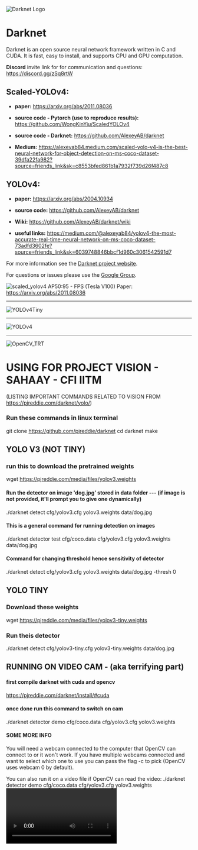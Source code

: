 ![Darknet Logo](http://pjreddie.com/media/files/darknet-black-small.png)

# Darknet #
Darknet is an open source neural network framework written in C and CUDA. It is fast, easy to install, and supports CPU and GPU computation.

**Discord** invite link for for communication and questions: https://discord.gg/zSq8rtW

## Scaled-YOLOv4: 

* **paper:** https://arxiv.org/abs/2011.08036

* **source code - Pytorch (use to reproduce results):** https://github.com/WongKinYiu/ScaledYOLOv4

* **source code - Darknet:** https://github.com/AlexeyAB/darknet

* **Medium:** https://alexeyab84.medium.com/scaled-yolo-v4-is-the-best-neural-network-for-object-detection-on-ms-coco-dataset-39dfa22fa982?source=friends_link&sk=c8553bfed861b1a7932f739d26f487c8

## YOLOv4:

* **paper:** https://arxiv.org/abs/2004.10934

* **source code:** https://github.com/AlexeyAB/darknet

* **Wiki:** https://github.com/AlexeyAB/darknet/wiki

* **useful links:** https://medium.com/@alexeyab84/yolov4-the-most-accurate-real-time-neural-network-on-ms-coco-dataset-73adfd3602fe?source=friends_link&sk=6039748846bbcf1d960c3061542591d7

For more information see the [Darknet project website](http://pjreddie.com/darknet).

For questions or issues please use the [Google Group](https://groups.google.com/forum/#!forum/darknet).

![scaled_yolov4](https://user-images.githubusercontent.com/4096485/101356322-f1f5a180-38a8-11eb-9907-4fe4f188d887.png) AP50:95 - FPS (Tesla V100) Paper: https://arxiv.org/abs/2011.08036

----

![YOLOv4Tiny](https://user-images.githubusercontent.com/4096485/101363015-e5c21200-38b1-11eb-986f-b3e516e05977.png)

----

![YOLOv4](https://user-images.githubusercontent.com/4096485/90338826-06114c80-dff5-11ea-9ba2-8eb63a7409b3.png)


----

![OpenCV_TRT](https://user-images.githubusercontent.com/4096485/90338805-e5e18d80-dff4-11ea-8a68-5710956256ff.png)












# USING FOR PROJECT VISION - SAHAAY - CFI IITM
(LISTING IMPORTANT COMMANDS RELATED TO VISION FROM https://pjreddie.com/darknet/yolo/)
### Run these commands in linux terminal
git clone https://github.com/pjreddie/darknet
cd darknet
make

## YOLO V3 (NOT TINY)
### run this to download the pretrained weights
wget https://pjreddie.com/media/files/yolov3.weights

#### Run the detector on image 'dog.jpg' stored in data folder --- (if image is not provided, it'll prompt you to give one dynamically)
./darknet detect cfg/yolov3.cfg yolov3.weights data/dog.jpg

#### This is a general command for running detection on images
./darknet detector test cfg/coco.data cfg/yolov3.cfg yolov3.weights data/dog.jpg

#### Command for changing threshold hence sensitivity of detector
./darknet detect cfg/yolov3.cfg yolov3.weights data/dog.jpg -thresh 0

## YOLO TINY
### Download these weights
wget https://pjreddie.com/media/files/yolov3-tiny.weights

### Run theis detector
./darknet detect cfg/yolov3-tiny.cfg yolov3-tiny.weights data/dog.jpg


## RUNNING ON VIDEO CAM - (aka terrifying part)
#### first compile darknet with cuda and opencv
https://pjreddie.com/darknet/install/#cuda

#### once done run this command to switch on cam
./darknet detector demo cfg/coco.data cfg/yolov3.cfg yolov3.weights

#### SOME MORE INFO
You will need a webcam connected to the computer that OpenCV can connect to or it won't work. 
If you have multiple webcams connected and want to select which one to use you can pass the flag -c <num> to pick (OpenCV uses webcam 0 by default).

You can also run it on a video file if OpenCV can read the video:
./darknet detector demo cfg/coco.data cfg/yolov3.cfg yolov3.weights <video file>
